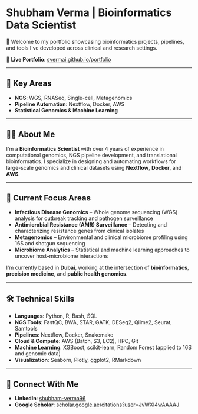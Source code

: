# Shubham Verma | Bioinformatics Data Scientist

🚀 Welcome to my portfolio showcasing bioinformatics projects, pipelines, and tools I’ve developed across clinical and research settings.

🔗 **Live Portfolio**: [svermai.github.io/portfolio](https://svermai.github.io/portfolio/)

---

## 🧬 Key Areas

- **NGS**: WGS, RNASeq, Single-cell, Metagenomics  
- **Pipeline Automation**: Nextflow, Docker, AWS  
- **Statistical Genomics & Machine Learning**

---

## 👨‍💻 About Me

I'm a **Bioinformatics Scientist** with over 4 years of experience in computational genomics, NGS pipeline development, and translational bioinformatics. I specialize in designing and automating workflows for large-scale genomics and clinical datasets using **Nextflow**, **Docker**, and **AWS**.

---

## 🔬 Current Focus Areas

- **Infectious Disease Genomics** – Whole genome sequencing (WGS) analysis for outbreak tracking and pathogen surveillance  
- **Antimicrobial Resistance (AMR) Surveillance** – Detecting and characterizing resistance genes from clinical isolates  
- **Metagenomics** – Environmental and clinical microbiome profiling using 16S and shotgun sequencing  
- **Microbiome Analytics** – Statistical and machine learning approaches to uncover host–microbiome interactions

I'm currently based in **Dubai**, working at the intersection of **bioinformatics**, **precision medicine**, and **public health genomics**.

---

## 🛠️ Technical Skills

- **Languages**: Python, R, Bash, SQL  
- **NGS Tools**: FastQC, BWA, STAR, GATK, DESeq2, Qiime2, Seurat, Samtools  
- **Pipelines**: Nextflow, Docker, Snakemake  
- **Cloud & Compute**: AWS (Batch, S3, EC2), HPC, Git  
- **Machine Learning**: XGBoost, scikit-learn, Random Forest (applied to 16S and genomic data)  
- **Visualization**: Seaborn, Plotly, ggplot2, RMarkdown  

---

## 🔗 Connect With Me

- **LinkedIn**: [shubham-verma96](https://www.linkedin.com/in/shubham-verma96/)
- **Google Scholar**: [scholar.google.ae/citations?user=JvWXI4wAAAAJ](https://scholar.google.ae/citations?user=JvWXI4wAAAAJ&hl=en)


